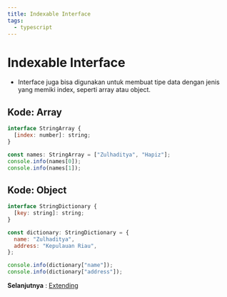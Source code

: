 ```yaml
---
title: Indexable Interface
tags:
  - typescript
---
```


# Indexable Interface

- Interface juga bisa digunakan untuk membuat tipe data dengan jenis yang memiki index, seperti array atau object.

## Kode: Array

```js
interface StringArray {
  [index: number]: string;
}

const names: StringArray = ["Zulhaditya", "Hapiz"];
console.info(names[0]);
console.info(names[1]);
```

## Kode: Object

```js
interface StringDictionary {
  [key: string]: string;
}

const dictionary: StringDictionary = {
  name: "Zulhaditya",
  address: "Kepulauan Riau",
};

console.info(dictionary["name"]);
console.info(dictionary["address"]);
```

**Selanjutnya** : [Extending](/backend/typescript/extending.md)
